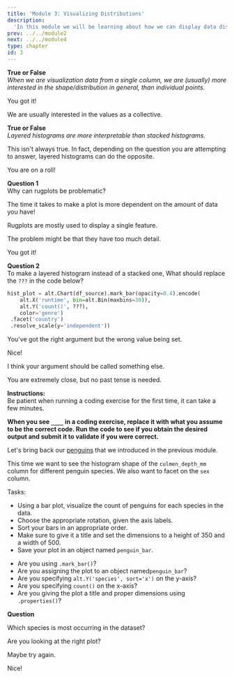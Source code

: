 ```yaml
---
title: 'Module 3: Visualizing Distributions'
description:
  'In this module we will be learning about how we can display data distributions'
prev: ../../module2
next: ../../module4
type: chapter
id: 3
---
```


<exercise id="0" title="Module Learning Outcomes"  type="slides, video">
<slides source="module3/module3_00" shot="0" start="3:5707" end="4:5306"> </slides>
</exercise>

<exercise id="1" title="How To Visualize Data From a Single Column" type="slides,video">
<slides source="module3/module3_01" shot="1" start="0:003" end="07:12"> </slides>
</exercise>


<exercise id="2" title="True or False: Distributions">

**True or False**       
*When we are visualization data from a single column, we are (usually) more interested in the shape/distribution in general, than individual points.*


<choice id="1" >

<opt text="True"  correct="true">

You got it!  

</opt>


<opt text="False">

We are usually interested in the values as a collective.

</opt>


</choice>

**True or False**       
*Layered histograms are more interpretable than stacked histograms.*

<choice id="2" >

<opt text="True"  >

This isn't always true. In fact, depending on the question you are attempting to answer, layered histograms can do the opposite.

</opt>

<opt text="False" correct="true">

You are on a roll!

</opt>

</choice>

</exercise>


<exercise id="3" title="Multple Choice Questions on Single Column Plots">

**Question 1**      
 Why can rugplots be problematic?

<choice id="1" >
<opt text="They can take a lot time to produce.">

The time it takes to make a plot is more dependent on the amount of data you have!

</opt>

<opt text="They cannot visualize multiple features." >

Rugplots are mostly used to display a single feature.  

</opt>

<opt text="They do not provide enough details for insights." >

The problem might be that they have too much detail. 

</opt>


<opt text="With large quantities of data, They can be very difficult to interpret." correct="true">

You got it!
</opt>

</choice>


**Question 2**      
To make a layered histogram instead of a stacked one, What should replace the `???` in the code below?


```python
hist_plot = alt.Chart(df_source).mark_bar(opacity=0.4).encode(
    alt.X('runtime', bin=alt.Bin(maxbins=30)),
    alt.Y('count()', ???),
    color='genre')
 .facet('country')
 .resolve_scale(y='independent'))
```



<choice id="2" >
<opt text="<code>stack=False</code>">

You've got the right argument but the wrong value being set. 

</opt>

<opt text="<code>stack=None</code>" correct="true">

Nice!

</opt>

<opt text="<code>layered=True</code>">

I think your argument should be called something else.

</opt>


<opt text="<code>stacked=None</code>">

You are extremely close, but no past tense is needed.

</opt>

</choice>


</exercise>

<exercise id="4" title="Plotting Single Columns with Penguins">


**Instructions:**    
Be patient when running a coding exercise for the first time, it can take a few minutes. 

**When you see `____` in a coding exercise, replace it with what you assume to be the correct code. Run the code to see if you obtain the desired output
and submit it to validate if you were correct.**


Let's bring back our [penguins](https://www.kaggle.com/parulpandey/palmer-archipelago-antarctica-penguin-data) that we introduced in the previous module. 


<codeblock id="penguins">

</codeblock>

This time we want to see the histogram shape of the `culmen_depth_mm` column for different penguin species. We also want to facet on the `sex` column.

Tasks: 

- Using a bar plot, visualize the count of penguins for each species in the data. 
- Choose the appropriate rotation, given the axis labels. 
- Sort your bars in an appropriate order. 
- Make sure to give it a title and set the dimensions to a height of 350 and a width of 500.
- Save your plot in an object named `penguin_bar`.

<codeblock id="03_04">

- Are you using `.mark_bar()`?
- Are you assigning the plot to an object named`penguin_bar`?
- Are you specifying `alt.Y('species', sort='x')` on the y-axis?
- Are you specifying `count()` on the x-axis?
- Are you giving the plot a title and proper dimensions using `.properties()`?

</codeblock>

**Question**      

Which species is most occurring in the dataset?

<choice id="1" >
<opt text="Chinstrap">

Are you looking at the right plot?

</opt>

<opt text="Gentoo" >

Maybe try again.

</opt>

<opt text="Adelie" correct="true">

Nice!

</opt>

</choice>

</exercise>




<exercise id="7" title="Visulize distributions with density plots" type="slides,video">
<slides source="module3/module3_02" shot="1" start="0:003" end="07:12"> </slides>
</exercise>







<exercise id="12" title="What Did We Just Learn?" type="slides, video">
<slides source="module3/module3_end" shot="0" start="04:5307" end="05:5911">
</slides>
</exercise>
